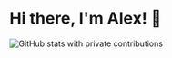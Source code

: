 # Hi there, I'm Alex! 👋



![GitHub stats with private contributions](https://github-readme-stats.vercel.app/api?username=Alexspaces&show_icons=true&count_private=true&theme=radical)
